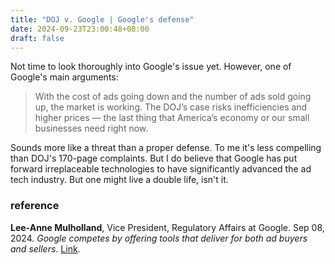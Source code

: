 ```yaml
---
title: "DOJ v. Google | Google's defense"
date: 2024-09-23T23:00:48+08:00
draft: false
---
```


Not time to look thoroughly into Google's issue yet. However, one of Google's main arguments:

> With the cost of ads going down and the number of ads sold going up, the market is working. The DOJ’s case risks inefficiencies and higher prices — the last thing that America’s economy or our small businesses need right now.

Sounds more like a threat than a proper defense. To me it's less compelling than DOJ's 170-page complaints. But I do believe that Google has put forward irreplaceable technologies to have significantly advanced the ad tech industry. But one might live a double life, isn't it.

### reference

**Lee-Anne Mulholland**, Vice President, Regulatory Affairs at Google. Sep 08, 2024. *Google competes by offering tools that deliver for both ad buyers and sellers*. [Link](https://blog.google/outreach-initiatives/public-policy/google-ad-tech-sept-2024/).
